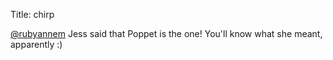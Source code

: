 Title: chirp

<a href="http://twitter.com/rubyannem">@rubyannem</a> Jess said that Poppet is the one! You'll know what she meant, apparently :)
